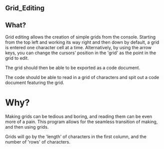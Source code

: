 Grid_Editing
------------

## What?
Grid editing allows the creation of simple grids from the console.
Starting from the top left and working its way right and then down
by default, a grid is entered one character cell at a time.
Alternatively, by using the arrow keys, you can change the cursors'
position in the 'grid' as the point in the grid to edit.

The grid should then be able to be exported as a code document.

The code should be able to read in a grid of characters and spit
out a code document featuring the grid.

# Why?
Making grids can be tedious and boring, and reading them can be
even more of a pain. This program allows for the seamless transition
of making, and then using grids.



Grids will go by the 'length' of characters in the first column,
and the number of 'rows' of characters.
